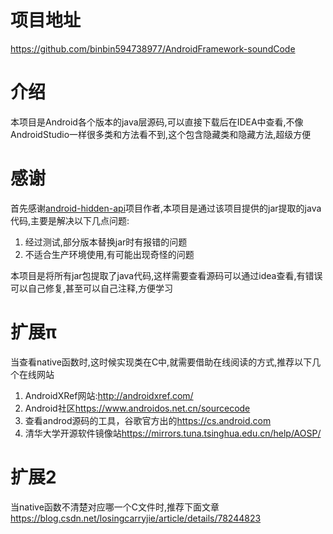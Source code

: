 # 项目地址
<https://github.com/binbin594738977/AndroidFramework-soundCode>

# 介绍
本项目是Android各个版本的java层源码,可以直接下载后在IDEA中查看,不像AndroidStudio一样很多类和方法看不到,这个包含隐藏类和隐藏方法,超级方便


# 感谢
首先感谢[android-hidden-api](https://github.com/anggrayudi/android-hidden-api)项目作者,本项目是通过该项目提供的jar提取的java代码,主要是解决以下几点问题:

1. 经过测试,部分版本替换jar时有报错的问题
2. 不适合生产环境使用,有可能出现奇怪的问题

本项目是将所有jar包提取了java代码,这样需要查看源码可以通过idea查看,有错误可以自己修复,甚至可以自己注释,方便学习

# 扩展π
当查看native函数时,这时候实现类在C中,就需要借助在线阅读的方式,推荐以下几个在线网站
1. AndroidXRef网站:<http://androidxref.com/>
2. Android社区<https://www.androidos.net.cn/sourcecode>
3. 查看androd源码的工具，谷歌官方出的<https://cs.android.com>
4. 清华大学开源软件镜像站<https://mirrors.tuna.tsinghua.edu.cn/help/AOSP/>

# 扩展2
当native函数不清楚对应哪一个C文件时,推荐下面文章
<https://blog.csdn.net/losingcarryjie/article/details/78244823>

